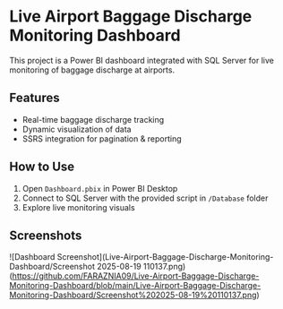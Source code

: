# Live Airport Baggage Discharge Monitoring Dashboard  

This project is a Power BI dashboard integrated with SQL Server for live monitoring of baggage discharge at airports.  

## Features
- Real-time baggage discharge tracking  
- Dynamic visualization of data  
- SSRS integration for pagination & reporting  

## How to Use
1. Open `Dashboard.pbix` in Power BI Desktop  
2. Connect to SQL Server with the provided script in `/Database` folder  
3. Explore live monitoring visuals  

## Screenshots
![Dashboard Screenshot](Live-Airport-Baggage-Discharge-Monitoring-Dashboard/Screenshot 2025-08-19 110137.png)(https://github.com/FARAZNIA09/Live-Airport-Baggage-Discharge-Monitoring-Dashboard/blob/main/Live-Airport-Baggage-Discharge-Monitoring-Dashboard/Screenshot%202025-08-19%20110137.png)
